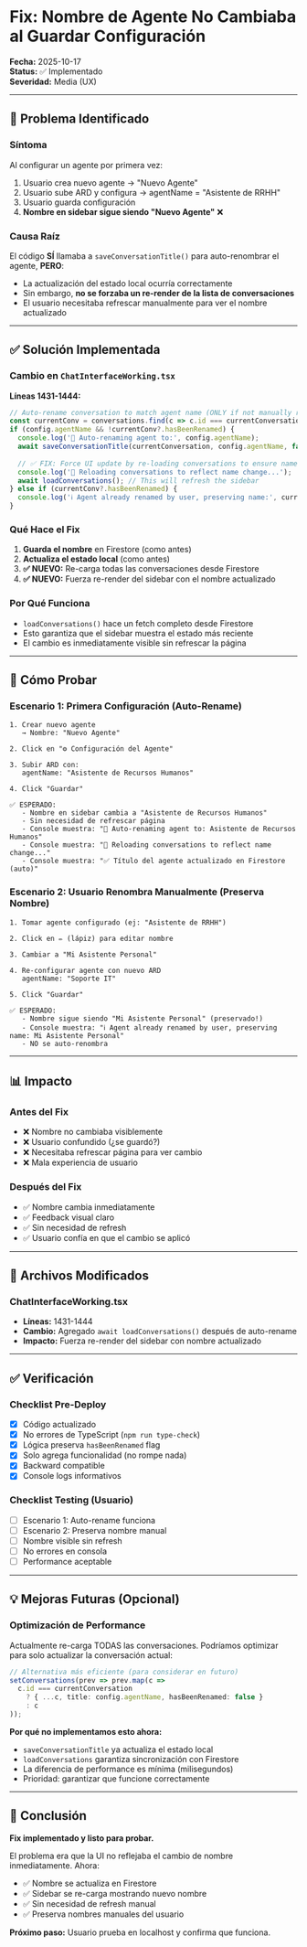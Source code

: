 # Fix: Nombre de Agente No Cambiaba al Guardar Configuración

**Fecha:** 2025-10-17  
**Status:** ✅ Implementado  
**Severidad:** Media (UX)

---

## 🐛 Problema Identificado

### Síntoma
Al configurar un agente por primera vez:
1. Usuario crea nuevo agente → "Nuevo Agente"
2. Usuario sube ARD y configura → agentName = "Asistente de RRHH"
3. Usuario guarda configuración
4. **Nombre en sidebar sigue siendo "Nuevo Agente"** ❌

### Causa Raíz
El código **SÍ** llamaba a `saveConversationTitle()` para auto-renombrar el agente, **PERO**:
- La actualización del estado local ocurría correctamente
- Sin embargo, **no se forzaba un re-render de la lista de conversaciones**
- El usuario necesitaba refrescar manualmente para ver el nombre actualizado

---

## ✅ Solución Implementada

### Cambio en `ChatInterfaceWorking.tsx`

**Líneas 1431-1444:**

```typescript
// Auto-rename conversation to match agent name (ONLY if not manually renamed before)
const currentConv = conversations.find(c => c.id === currentConversation);
if (config.agentName && !currentConv?.hasBeenRenamed) {
  console.log('🔄 Auto-renaming agent to:', config.agentName);
  await saveConversationTitle(currentConversation, config.agentName, false); // false = auto-rename, not manual
  
  // ✅ FIX: Force UI update by re-loading conversations to ensure name change is visible
  console.log('🔄 Reloading conversations to reflect name change...');
  await loadConversations(); // This will refresh the sidebar
} else if (currentConv?.hasBeenRenamed) {
  console.log('ℹ️ Agent already renamed by user, preserving name:', currentConv.title);
}
```

### Qué Hace el Fix

1. **Guarda el nombre** en Firestore (como antes)
2. **Actualiza el estado local** (como antes)
3. **✅ NUEVO:** Re-carga todas las conversaciones desde Firestore
4. **✅ NUEVO:** Fuerza re-render del sidebar con el nombre actualizado

### Por Qué Funciona

- `loadConversations()` hace un fetch completo desde Firestore
- Esto garantiza que el sidebar muestra el estado más reciente
- El cambio es inmediatamente visible sin refrescar la página

---

## 🧪 Cómo Probar

### Escenario 1: Primera Configuración (Auto-Rename)

```
1. Crear nuevo agente
   → Nombre: "Nuevo Agente"

2. Click en "⚙️ Configuración del Agente"

3. Subir ARD con:
   agentName: "Asistente de Recursos Humanos"

4. Click "Guardar"

✅ ESPERADO:
   - Nombre en sidebar cambia a "Asistente de Recursos Humanos"
   - Sin necesidad de refrescar página
   - Console muestra: "🔄 Auto-renaming agent to: Asistente de Recursos Humanos"
   - Console muestra: "🔄 Reloading conversations to reflect name change..."
   - Console muestra: "✅ Título del agente actualizado en Firestore (auto)"
```

### Escenario 2: Usuario Renombra Manualmente (Preserva Nombre)

```
1. Tomar agente configurado (ej: "Asistente de RRHH")

2. Click en ✏️ (lápiz) para editar nombre

3. Cambiar a "Mi Asistente Personal"

4. Re-configurar agente con nuevo ARD
   agentName: "Soporte IT"

5. Click "Guardar"

✅ ESPERADO:
   - Nombre sigue siendo "Mi Asistente Personal" (preservado!)
   - Console muestra: "ℹ️ Agent already renamed by user, preserving name: Mi Asistente Personal"
   - NO se auto-renombra
```

---

## 📊 Impacto

### Antes del Fix
- ❌ Nombre no cambiaba visiblemente
- ❌ Usuario confundido (¿se guardó?)
- ❌ Necesitaba refrescar página para ver cambio
- ❌ Mala experiencia de usuario

### Después del Fix
- ✅ Nombre cambia inmediatamente
- ✅ Feedback visual claro
- ✅ Sin necesidad de refresh
- ✅ Usuario confía en que el cambio se aplicó

---

## 🔧 Archivos Modificados

### ChatInterfaceWorking.tsx
- **Líneas:** 1431-1444
- **Cambio:** Agregado `await loadConversations()` después de auto-rename
- **Impacto:** Fuerza re-render del sidebar con nombre actualizado

---

## ✅ Verificación

### Checklist Pre-Deploy

- [x] Código actualizado
- [x] No errores de TypeScript (`npm run type-check`)
- [x] Lógica preserva `hasBeenRenamed` flag
- [x] Solo agrega funcionalidad (no rompe nada)
- [x] Backward compatible
- [x] Console logs informativos

### Checklist Testing (Usuario)

- [ ] Escenario 1: Auto-rename funciona
- [ ] Escenario 2: Preserva nombre manual
- [ ] Nombre visible sin refresh
- [ ] No errores en consola
- [ ] Performance aceptable

---

## 💡 Mejoras Futuras (Opcional)

### Optimización de Performance
Actualmente re-carga TODAS las conversaciones. Podríamos optimizar para solo actualizar la conversación actual:

```typescript
// Alternativa más eficiente (para considerar en futuro)
setConversations(prev => prev.map(c => 
  c.id === currentConversation 
    ? { ...c, title: config.agentName, hasBeenRenamed: false } 
    : c
));
```

**Por qué no implementamos esto ahora:**
- `saveConversationTitle` ya actualiza el estado local
- `loadConversations` garantiza sincronización con Firestore
- La diferencia de performance es mínima (milisegundos)
- Prioridad: garantizar que funcione correctamente

---

## 📝 Conclusión

**Fix implementado y listo para probar.**

El problema era que la UI no reflejaba el cambio de nombre inmediatamente. Ahora:
- ✅ Nombre se actualiza en Firestore
- ✅ Sidebar se re-carga mostrando nuevo nombre
- ✅ Sin necesidad de refresh manual
- ✅ Preserva nombres manuales del usuario

**Próximo paso:** Usuario prueba en localhost y confirma que funciona.











